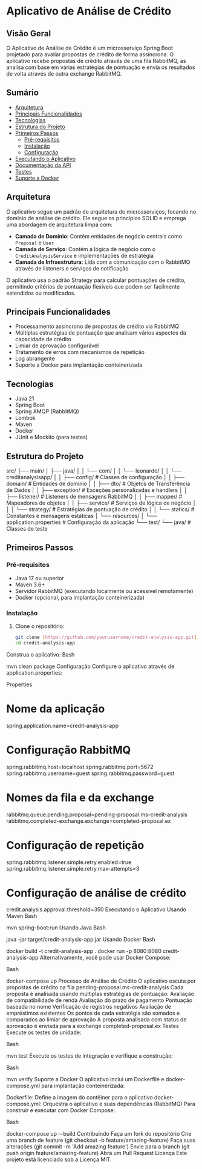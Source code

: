 # Aplicativo de Análise de Crédito

## Visão Geral

O Aplicativo de Análise de Crédito é um microsserviço Spring Boot projetado para avaliar propostas de crédito de forma assíncrona. O aplicativo recebe propostas de crédito através de uma fila RabbitMQ, as analisa com base em várias estratégias de pontuação e envia os resultados de volta através de outra exchange RabbitMQ.

## Sumário

- [Arquitetura](#arquitetura)
- [Principais Funcionalidades](#principais-funcionalidades)
- [Tecnologias](#tecnologias)
- [Estrutura do Projeto](#estrutura-do-projeto)
- [Primeiros Passos](#getting-started)
  - [Pré-requisitos](#prerequisites)
  - [Instalação](#installation)
  - [Configuração](#configuration)
- [Executando o Aplicativo](#running-the-application)
- [Documentação da API](#api-documentation)
- [Testes](#testing)
- [Suporte a Docker](#docker-support)

## Arquitetura

O aplicativo segue um padrão de arquitetura de microsserviços, focando no domínio de análise de crédito. Ele segue os princípios SOLID e emprega uma abordagem de arquitetura limpa com:

- **Camada de Domínio**: Contém entidades de negócio centrais como `Proposal` e `User`
- **Camada de Serviço**: Contém a lógica de negócio com o `CreditAnalysisService` e implementações de estratégia
- **Camada de Infraestrutura**: Lida com a comunicação com o RabbitMQ através de listeners e serviços de notificação

O aplicativo usa o padrão Strategy para calcular pontuações de crédito, permitindo critérios de pontuação flexíveis que podem ser facilmente estendidos ou modificados.

## Principais Funcionalidades

- Processamento assíncrono de propostas de crédito via RabbitMQ
- Múltiplas estratégias de pontuação que analisam vários aspectos da capacidade de crédito
- Limiar de aprovação configurável
- Tratamento de erros com mecanismos de repetição
- Log abrangente
- Suporte a Docker para implantação conteinerizada

## Tecnologias

- Java 21
- Spring Boot
- Spring AMQP (RabbitMQ)
- Lombok
- Maven
- Docker
- JUnit e Mockito (para testes)

## Estrutura do Projeto

src/
├── main/
│   ├── java/
│   │   └── com/
│   │       └── leonardo/
│   │           └── creditanalysisapp/
│   │               ├── config/             # Classes de configuração
│   │               ├── domain/             # Entidades de domínio
│   │               ├── dto/                # Objetos de Transferência de Dados
│   │               ├── exception/          # Exceções personalizadas e handlers
│   │               ├── listener/           # Listeners de mensagens RabbitMQ
│   │               ├── mapper/             # Mapeadores de objetos
│   │               ├── service/            # Serviços de lógica de negócio
│   │               │   └── strategy/       # Estratégias de pontuação de crédito
│   │               └── statics/            # Constantes e mensagens estáticas
│   └── resources/
│       └── application.properties          # Configuração da aplicação
└── test/
└── java/                               # Classes de teste


## Primeiros Passos

### Pré-requisitos

- Java 17 ou superior
- Maven 3.6+
- Servidor RabbitMQ (executando localmente ou acessível remotamente)
- Docker (opcional, para implantação conteinerizada)

### Instalação

1. Clone o repositório:
   ```bash
   git clone [https://github.com/yourusername/credit-analysis-app.git](https://github.com/yourusername/credit-analysis-app.git)
   cd credit-analysis-app
Construa o aplicativo:
Bash

mvn clean package
Configuração
Configure o aplicativo através de application.properties:

Properties

# Nome da aplicação
spring.application.name=credit-analysis-app

# Configuração RabbitMQ
spring.rabbitmq.host=localhost
spring.rabbitmq.port=5672
spring.rabbitmq.username=guest
spring.rabbitmq.password=guest

# Nomes da fila e da exchange
rabbitmq.queue.pending.proposal=pending-proposal.ms-credit-analysis
rabbitmq.completed-exchange.exchange=completed-proposal.ex

# Configuração de repetição
spring.rabbitmq.listener.simple.retry.enabled=true
spring.rabbitmq.listener.simple.retry.max-attempts=3

# Configuração de análise de crédito
credit.analysis.approval.threshold=350
Executando o Aplicativo
Usando Maven
Bash

mvn spring-boot:run
Usando Java
Bash

java -jar target/credit-analysis-app.jar
Usando Docker
Bash

docker build -t credit-analysis-app .
docker run -p 8080:8080 credit-analysis-app
Alternativamente, você pode usar Docker Compose:

Bash

docker-compose up
Processo de Análise de Crédito
O aplicativo escuta por propostas de crédito na fila pending-proposal.ms-credit-analysis
Cada proposta é analisada usando múltiplas estratégias de pontuação:
Avaliação de compatibilidade de renda
Avaliação do prazo de pagamento
Pontuação baseada no nome
Verificação de registros negativos
Avaliação de empréstimos existentes
Os pontos de cada estratégia são somados e comparados ao limiar de aprovação
A proposta analisada com status de aprovação é enviada para a exchange completed-proposal.ex
Testes
Execute os testes de unidade:

Bash

mvn test
Execute os testes de integração e verifique a construção:

Bash

mvn verify
Suporte a Docker
O aplicativo inclui um Dockerfile e docker-compose.yml para implantação conteinerizada:

Dockerfile: Define a imagem do contêiner para o aplicativo
docker-compose.yml: Orquestra o aplicativo e suas dependências (RabbitMQ)
Para construir e executar com Docker Compose:

Bash

docker-compose up --build
Contribuindo
Faça um fork do repositório
Crie uma branch de feature (git checkout -b feature/amazing-feature)
Faça suas alterações (git commit -m 'Add amazing feature')
Envie para a branch (git push origin feature/amazing-feature)
Abra um Pull Request
Licença
Este projeto está licenciado sob a Licença MIT.
